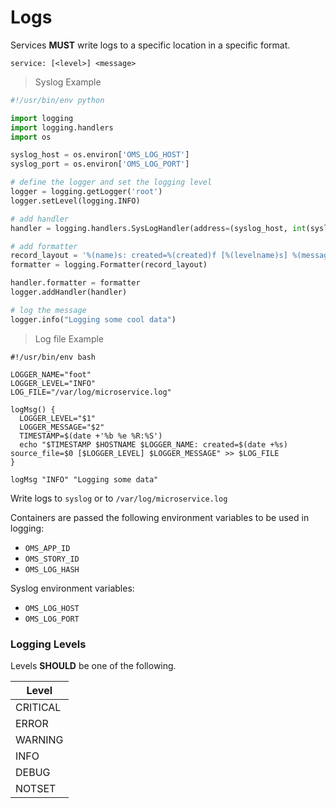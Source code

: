 # Logs <Badge text="FUTURE" type="error" vertical="middle"/>

Services **MUST** write logs to a specific location in a specific format.

```
service: [<level>] <message>
```

> Syslog Example

```python
#!/usr/bin/env python

import logging
import logging.handlers
import os

syslog_host = os.environ['OMS_LOG_HOST']
syslog_port = os.environ['OMS_LOG_PORT']

# define the logger and set the logging level
logger = logging.getLogger('root')
logger.setLevel(logging.INFO)

# add handler
handler = logging.handlers.SysLogHandler(address=(syslog_host, int(syslog_port)))

# add formatter
record_layout = '%(name)s: created=%(created)f [%(levelname)s] %(message)s'
formatter = logging.Formatter(record_layout)

handler.formatter = formatter
logger.addHandler(handler)

# log the message
logger.info("Logging some cool data")
```

> Log file Example

```shell
#!/usr/bin/env bash

LOGGER_NAME="foot"
LOGGER_LEVEL="INFO"
LOG_FILE="/var/log/microservice.log"

logMsg() {
  LOGGER_LEVEL="$1"
  LOGGER_MESSAGE="$2"
  TIMESTAMP=$(date +'%b %e %R:%S')
  echo "$TIMESTAMP $HOSTNAME $LOGGER_NAME: created=$(date +%s) source_file=$0 [$LOGGER_LEVEL] $LOGGER_MESSAGE" >> $LOG_FILE
}

logMsg "INFO" "Logging some data"
```

Write logs to `syslog` or to `/var/log/microservice.log`

Containers are passed the following environment variables to be used in logging:

- `OMS_APP_ID`
- `OMS_STORY_ID`
- `OMS_LOG_HASH`

Syslog environment variables:

- `OMS_LOG_HOST`
- `OMS_LOG_PORT`

### Logging Levels

Levels **SHOULD** be one of the following.

| Level    |
| -------- |
| CRITICAL |
| ERROR    |
| WARNING  |
| INFO     |
| DEBUG    |
| NOTSET   |
